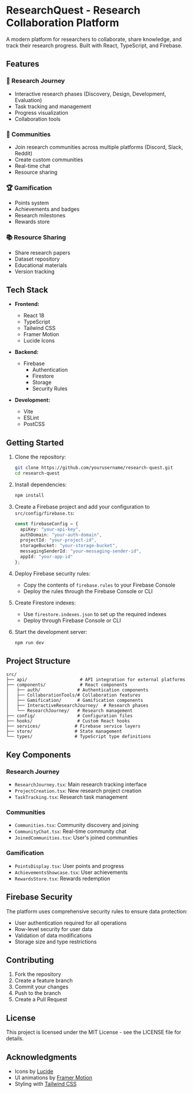 # ResearchQuest - Research Collaboration Platform

A modern platform for researchers to collaborate, share knowledge, and track their research progress. Built with React, TypeScript, and Firebase.

## Features

### 🔬 Research Journey
- Interactive research phases (Discovery, Design, Development, Evaluation)
- Task tracking and management
- Progress visualization
- Collaboration tools

### 👥 Communities
- Join research communities across multiple platforms (Discord, Slack, Reddit)
- Create custom communities
- Real-time chat
- Resource sharing

### 🏆 Gamification
- Points system
- Achievements and badges
- Research milestones
- Rewards store

### 📚 Resource Sharing
- Share research papers
- Dataset repository
- Educational materials
- Version tracking

## Tech Stack

- **Frontend:**
  - React 18
  - TypeScript
  - Tailwind CSS
  - Framer Motion
  - Lucide Icons

- **Backend:**
  - Firebase
    - Authentication
    - Firestore
    - Storage
    - Security Rules

- **Development:**
  - Vite
  - ESLint
  - PostCSS

## Getting Started

1. Clone the repository:
   ```bash
   git clone https://github.com/yourusername/research-quest.git
   cd research-quest
   ```

2. Install dependencies:
   ```bash
   npm install
   ```

3. Create a Firebase project and add your configuration to `src/config/firebase.ts`:
   ```typescript
   const firebaseConfig = {
     apiKey: "your-api-key",
     authDomain: "your-auth-domain",
     projectId: "your-project-id",
     storageBucket: "your-storage-bucket",
     messagingSenderId: "your-messaging-sender-id",
     appId: "your-app-id"
   };
   ```

4. Deploy Firebase security rules:
   - Copy the contents of `firebase.rules` to your Firebase Console
   - Deploy the rules through the Firebase Console or CLI

5. Create Firestore indexes:
   - Use `firestore.indexes.json` to set up the required indexes
   - Deploy through Firebase Console or CLI

6. Start the development server:
   ```bash
   npm run dev
   ```

## Project Structure

```
src/
├── api/                    # API integration for external platforms
├── components/             # React components
│   ├── auth/              # Authentication components
│   ├── CollaborationTools/# Collaboration features
│   ├── Gamification/      # Gamification components
│   ├── InteractiveResearchJourney/  # Research phases
│   └── ResearchJourney/   # Research management
├── config/                # Configuration files
├── hooks/                 # Custom React hooks
├── services/             # Firebase service layers
├── store/                # State management
└── types/                # TypeScript type definitions
```

## Key Components

### Research Journey
- `ResearchJourney.tsx`: Main research tracking interface
- `ProjectCreation.tsx`: New research project creation
- `TaskTracking.tsx`: Research task management

### Communities
- `Communities.tsx`: Community discovery and joining
- `CommunityChat.tsx`: Real-time community chat
- `JoinedCommunities.tsx`: User's joined communities

### Gamification
- `PointsDisplay.tsx`: User points and progress
- `AchievementsShowcase.tsx`: User achievements
- `RewardsStore.tsx`: Rewards redemption

## Firebase Security

The platform uses comprehensive security rules to ensure data protection:

- User authentication required for all operations
- Row-level security for user data
- Validation of data modifications
- Storage size and type restrictions

## Contributing

1. Fork the repository
2. Create a feature branch
3. Commit your changes
4. Push to the branch
5. Create a Pull Request

## License

This project is licensed under the MIT License - see the LICENSE file for details.

## Acknowledgments

- Icons by [Lucide](https://lucide.dev/)
- UI animations by [Framer Motion](https://www.framer.com/motion/)
- Styling with [Tailwind CSS](https://tailwindcss.com/)